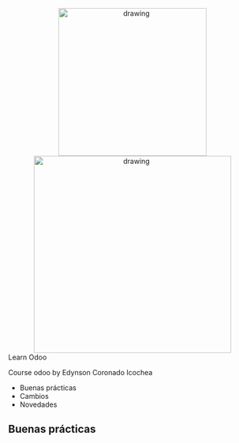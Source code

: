 <div align="center">
	<img src="https://raw.githubusercontent.com/edynsoncoronado/learn_odoo/master/src/images/edyodoo.jpg" alt="drawing" width="300"/>
	<img src="https://raw.githubusercontent.com/edynsoncoronado/learn_odoo/master/src/images/odoo.png"  alt="drawing" width="400"/><br>
</div
-----------------

# Learn Odoo
Course odoo by Edynson Coronado Icochea

* Buenas prácticas
* Cambios
* Novedades

## Buenas prácticas

